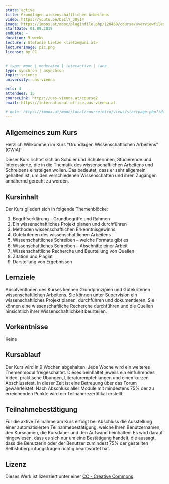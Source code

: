 ```yaml
---
state: active
title: Grundlagen wissenschaftlichen Arbeitens
video: https://youtu.be/DEIlY_3Uy14
image: https://imoox.at/mooc/pluginfile.php/120469/course/overviewfiles/Titelbild%20imoox%20kurs_260x195.jpg
startDate: 01.09.2019
endDate: ~
duration: 9 weeks
lecturer: Stefanie Lietze <lietze@uni.at>
lecturerImage: pic.png
license: by CC


# type: mooc | moderated | interactive | iaoc
type: synchron | asynchron
topic: science
university: uas-vienna

ects: 4
attendees: 15
courseLink: https://uas-vienna.at/course2
email: https://international-office.uas-vienna.at

# note: https://imoox.at/mooc/local/courseintro/views/startpage.php?id=67
---
```

## Allgemeines zum Kurs

Herzlich Willkommen im Kurs "Grundlagen Wissenschaftlichen Arbeitens" (GWiA)!

Dieser Kurs richtet sich an Schüler und Schülerinnen, Studierende und Interessierte, die in die Thematik des wissenschaftlichen Arbeitens und Schreibens einsteigen wollen.
Das bedeutet, dass er sehr allgemein gehalten ist, um den verschiedenen Wissenschaften und ihren Zugängen annähernd gerecht zu werden.

## Kursinhalt

Der Kurs gliedert sich in folgende Themenblöcke:

1. Begriffserklärung – Grundbegriffe und Rahmen
2. Ein wissenschaftliches Projekt planen und durchführen
3. Methoden wissenschaftlichen Erkenntnisgewinns
4. Gütekriterien des wissenschaftlichen Arbeitens
5. Wissenschaftliches Schreiben – welche Formate gibt es
6. Wissenschaftliches Schreiben – Abschnitte einer Arbeit
7. Wissenschaftliche Recherche und Beurteilung von Quellen
8. Zitation und Plagiat
9. Darstellung von Ergebnissen

## Lernziele

AbsolventInnen des Kurses kennen Grundprinzipien und Gütekriterien wissenschaftlichen Arbeitens. Sie können unter Supervision ein wissenschaftliches Projekt planen, durchführen und dokumentieren. Sie können eine wissenschaftliche Recherche durchführen und die Quellen hinsichtlich ihrer Wissenschaftlichkeit beurteilen.

## Vorkentnisse

Keine

## Kursablauf

Der Kurs wird in 9 Wochen abgehalten. Jede Woche wird ein weiteres Themenmodul freigeschaltet.
Dieses beinhaltet jeweils ein einführendes Video, praktische Übungen, Literaturempfehlungen und einen kurzen Abschlusstest.
In dieser Zeit ist eine Betreuung über das Forum gewährleistet.
Nach Abschluss aller Module mit mindestens 75% der zu erreichenden Punkte wird ein Teilnahmezertifikat erstellt.

## Teilnahmebestätigung

Für die aktive Teilnahme am Kurs erfolgt bei Abschluss die Ausstellung einer automatisierten Teilnahmebestätigung, welche Ihren Benutzernamen, den Kursnamen, die Kursdauer und den Aufwand beinhalten.
Es wird darauf hingewiesen, dass es sich nur um eine Bestätigung handelt, die aussagt, dass die Benutzerin oder der Benutzer zumindest 75% der gestellten Selbstüberprüfungsfragen richtig beantwortet hat.

## Lizenz

Dieses Werk ist lizenziert unter einer [CC - Creative Commons](http://creativecommons.org/licenses/by/4.0/)
